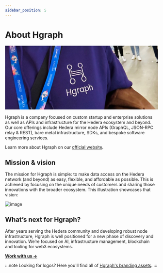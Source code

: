 ```yaml
---
sidebar_position: 5
---
```


# About Hgraph

![image](sweater.jpg)

Hgraph is a company focused on custom startup and enterprise solutions as well as APIs and infrastructure for the Hedera ecosystem and beyond. Our core offerings include Hedera mirror node APIs (GraphQL, JSON-RPC relay & REST), bare metal infrastructure, SDKs, and bespoke software engineering services.

Learn more about Hgraph on our [official website](https://hgraph.com).

## Mission & vision

The mission for Hgraph is simple: to make data access on the Hedera network (and beyond) as easy, flexible, and affordable as possible. This is achieved by focusing on the unique needs of customers and sharing those innovations with the broader ecosystem. This illustration showcases that vision:

![image](../../static/img/Hgraph-Bento-V3.png)

## What’s next for Hgraph?

After years serving the Hedera community and developing robust node infrastructure, Hgraph is well positioned for a new phase of discovery and innovation. We’re focused on AI, infrastructure management, blockchain and tooling for web3 ecosystems.

[**Work with us →**](contact)

:::note Looking for logos?
Here you'll find all of [Hgraph's branding assets](/resources/brand).
::: 